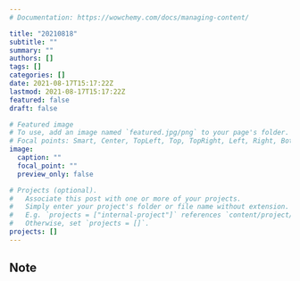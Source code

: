 ```yaml
---
# Documentation: https://wowchemy.com/docs/managing-content/

title: "20210818"
subtitle: ""
summary: ""
authors: []
tags: []
categories: []
date: 2021-08-17T15:17:22Z
lastmod: 2021-08-17T15:17:22Z
featured: false
draft: false

# Featured image
# To use, add an image named `featured.jpg/png` to your page's folder.
# Focal points: Smart, Center, TopLeft, Top, TopRight, Left, Right, BottomLeft, Bottom, BottomRight.
image:
  caption: ""
  focal_point: ""
  preview_only: false

# Projects (optional).
#   Associate this post with one or more of your projects.
#   Simply enter your project's folder or file name without extension.
#   E.g. `projects = ["internal-project"]` references `content/project/deep-learning/index.md`.
#   Otherwise, set `projects = []`.
projects: []
---
```


## Note

